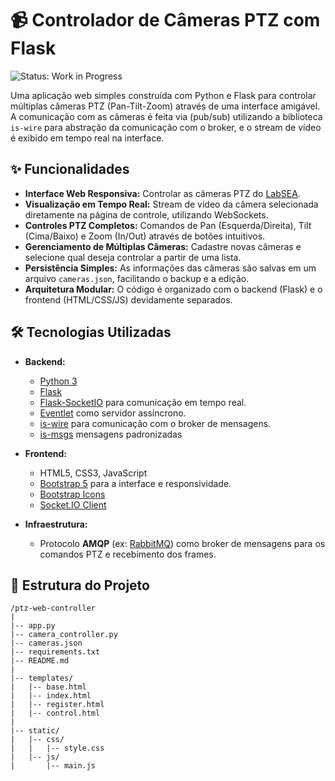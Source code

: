 # 📹 Controlador de Câmeras PTZ com Flask
![Status: Work in Progress](https://img.shields.io/badge/Status-Work%20in%20Progress-yellow)

Uma aplicação web simples construída com Python e Flask para controlar múltiplas câmeras PTZ (Pan-Tilt-Zoom) através de uma interface amigável. A comunicação com as câmeras é feita via (pub/sub) utilizando a biblioteca `is-wire` para abstração da comunicação com o broker, e o stream de vídeo é exibido em tempo real na interface.


## ✨ Funcionalidades

-   **Interface Web Responsiva:** Controlar as câmeras PTZ do [LabSEA](https://github.com/Lab-SEA).
-   **Visualização em Tempo Real:** Stream de vídeo da câmera selecionada diretamente na página de controle, utilizando WebSockets.
-   **Controles PTZ Completos:** Comandos de Pan (Esquerda/Direita), Tilt (Cima/Baixo) e Zoom (In/Out) através de botões intuitivos.
-   **Gerenciamento de Múltiplas Câmeras:** Cadastre novas câmeras e selecione qual deseja controlar a partir de uma lista.
-   **Persistência Simples:** As informações das câmeras são salvas em um arquivo `cameras.json`, facilitando o backup e a edição.
-   **Arquitetura Modular:** O código é organizado com o backend (Flask) e o frontend (HTML/CSS/JS) devidamente separados.

## 🛠️ Tecnologias Utilizadas

-   **Backend:**
    -   [Python 3](https://www.python.org/)
    -   [Flask](https://flask.palletsprojects.com/)
    -   [Flask-SocketIO](https://flask-socketio.readthedocs.io/) para comunicação em tempo real.
    -   [Eventlet](http://eventlet.net/) como servidor assíncrono.
    -   [is-wire](https://github.com/labviros/is-wire) para comunicação com o broker de mensagens.
    -   [is-msgs](https://github.com/labvisio/is-msgs) mensagens padronizadas

-   **Frontend:**
    -   HTML5, CSS3, JavaScript
    -   [Bootstrap 5](https://getbootstrap.com/) para a interface e responsividade.
    -   [Bootstrap Icons](https://icons.getbootstrap.com/)
    -   [Socket.IO Client](https://socket.io/docs/v4/client-api/)

-   **Infraestrutura:**
    -   Protocolo **AMQP** (ex: [RabbitMQ](https://www.rabbitmq.com/)) como broker de mensagens para os comandos PTZ e recebimento dos frames.

## 📂 Estrutura do Projeto

```plaintext
/ptz-web-controller
|
|-- app.py                   
|-- camera_controller.py     
|-- cameras.json            
|-- requirements.txt        
|-- README.md                
|
|-- templates/               
|   |-- base.html
|   |-- index.html
|   |-- register.html
|   |-- control.html
|
|-- static/                  
|   |-- css/
|   |   |-- style.css
|   |-- js/
|       |-- main.js
